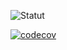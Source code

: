 ![Statut](https://github.com/HenriTeinturier/training-projet1-test/actions/workflows/cicd.yml/badge.svg)

[![codecov](https://codecov.io/gh/HenriTeinturier/training-projet1-test/graph/badge.svg?token=M7FVZS4YD2)](https://codecov.io/gh/HenriTeinturier/training-projet1-test)